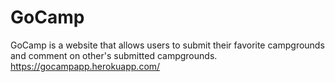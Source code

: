 # GoCamp
GoCamp is a website that allows users to submit their favorite campgrounds and comment on other's submitted campgrounds.
https://gocampapp.herokuapp.com/
